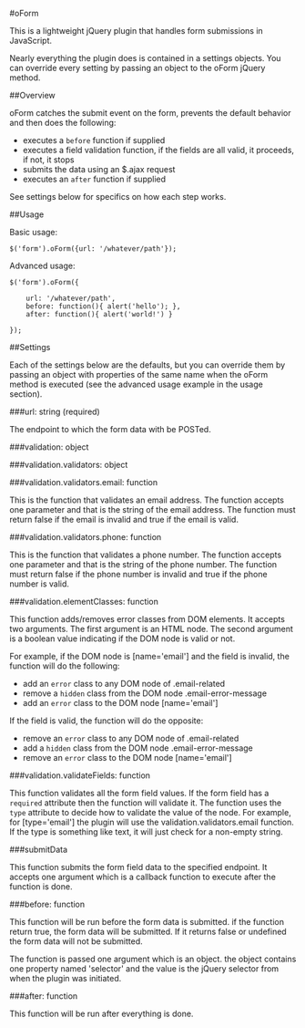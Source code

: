 #oForm

This is a lightweight jQuery plugin that handles form submissions in JavaScript.

Nearly everything the plugin does is contained in a settings objects. You can
override every setting by passing an object to the oForm jQuery method.

##Overview

oForm catches the submit event on the form, prevents the default behavior and
then does the following:

* executes a `before` function if supplied
* executes a field validation function, if the fields are all valid, it
proceeds, if not, it stops
* submits the data using an $.ajax request
* executes an `after` function if supplied

See settings below for specifics on how each step works.

##Usage

Basic usage:

    $('form').oForm({url: '/whatever/path'});

Advanced usage:

    $('form').oForm({

        url: '/whatever/path',
        before: function(){ alert('hello'); },
        after: function(){ alert('world!') }

    });

##Settings

Each of the settings below are the defaults, but you can override them by
passing an object with properties of the same name when the oForm method is
executed (see the advanced usage example in the usage section).

###url: string (required)

The endpoint to which the form data with be POSTed.

###validation: object

###validation.validators: object

###validation.validators.email: function

This is the function that validates an email address. The function accepts one
parameter and that is the string of the email address. The function must
return false if the email is invalid and true if the email is valid.

###validation.validators.phone: function

This is the function that validates a phone number. The function accepts one
parameter and that is the string of the phone number. The function must
return false if the phone number is invalid and true if the phone number is
valid.

###validation.elementClasses: function

This function adds/removes error classes from DOM elements. It accepts two
arguments. The first argument is an HTML node. The second argument is a boolean
value indicating if the DOM node is valid or not.

For example, if the DOM node is [name='email'] and the field is invalid, the
function will do the following:

* add an `error` class to any DOM node of .email-related
* remove a `hidden` class from the DOM node .email-error-message
* add an `error` class to the DOM node [name='email']

If the field is valid, the function will do the opposite:

* remove an `error` class to any DOM node of .email-related
* add a `hidden` class from the DOM node .email-error-message
* remove an `error` class to the DOM node [name='email']

###validation.validateFields: function

This function validates all the form field values. If the form field has a
`required` attribute then the function will validate it. The function uses the
`type` attribute to decide how to validate the value of the node. For example,
for [type='email'] the plugin will use the validation.validators.email function.
If the type is something like text, it will just check for a non-empty string.

###submitData

This function submits the form field data to the specified endpoint. It accepts
one argument which is a callback function to execute after the function is done.

###before: function

This function will be run before the form data is submitted. if the function
return true, the form data will be submitted. If it returns false or undefined
the form data will not be submitted.

The function is passed one argument which is an object. the object contains
one property named 'selector' and the value is the jQuery selector from when
the plugin was initiated.

###after: function

This function will be run after everything is done.
